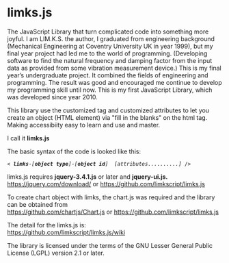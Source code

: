 # limks.js
The JavaScript Library that turn complicated code into something more joyful.
I am LIM.K.S. the author, 
I graduated from engineering background (Mechanical Engineering at Coventry University UK in year 1999), but my final year project had led me to the world of programming. (Developing software to find the natural frequency and damping factor from the input data as provided from some vibration measurement device.) This is my final year’s undergraduate project. It combined the fields of engineering and programming. 
The result was good and encouraged me continue to develop my programming skill until now.
This is my first JavaScript Library, which was developed since year 2010. 

This library use the customized tag and customized attributes to let you
 create an object (HTML element) via "fill in the blanks" on the html tag.
 Making accessibiity easy to learn and use and master. 

I call it <b>limks.js</b>

The basic syntax of the code is looked like this:
<PRE><CODE>< <I><b>limks</b></I>-<I>[<b>object type</b>]</I>-<I>[<b>object id</b>]</I>  <I>[attributes..........]</I> /></CODE></PRE>

limks.js requires <b>jquery-3.4.1.js</b> or later and <b>jquery-ui.js.</b><br>
https://jquery.com/download/ or https://github.com/limkscript/limks.js

To create chart object with limks, the chart.js was required and the library can be obtained from <br>
https://github.com/chartjs/Chart.js or https://github.com/limkscript/limks.js

The detail for the limks.js is:<br>https://github.com/limkscript/limks.js/wiki

The library is licensed under the terms of the GNU Lesser General Public License (LGPL) version 2.1 or later.


